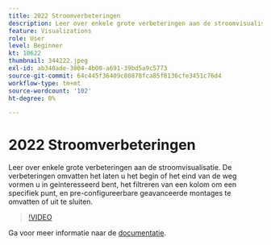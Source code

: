 ```yaml
---
title: 2022 Stroomverbeteringen
description: Leer over enkele grote verbeteringen aan de stroomvisualisatie. De verbeteringen omvatten het laten u het begin of het eind van de weg vormen u in geinteresseerd bent, het filtreren van een kolom om een specifiek punt, en pre-configureerbare geavanceerde montages te omvatten of uit te sluiten.
feature: Visualizations
role: User
level: Beginner
kt: 10622
thumbnail: 344222.jpeg
exl-id: ab340ade-3804-4b00-a691-39bd5a9c5773
source-git-commit: 64c445f36409c80878fca85f8136cfe3451c76d4
workflow-type: tm+mt
source-wordcount: '102'
ht-degree: 0%

---
```


# 2022 Stroomverbeteringen

Leer over enkele grote verbeteringen aan de stroomvisualisatie. De verbeteringen omvatten het laten u het begin of het eind van de weg vormen u in geinteresseerd bent, het filtreren van een kolom om een specifiek punt, en pre-configureerbare geavanceerde montages te omvatten of uit te sluiten.

>[!VIDEO](https://video.tv.adobe.com/v/344222/?quality=12&learn=on)

Ga voor meer informatie naar de [documentatie](https://experienceleague.adobe.com/docs/analytics/analyze/analysis-workspace/visualizations/flow/create-flow.html?lang=nl-NL).
